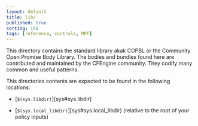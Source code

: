 ```yaml
---
layout: default
title: lib/
published: true
sorting: 150
tags: [reference, controls, MPF]
---
```


This directory contains the standard library akak COPBL or the Community Open
Promise Body Library. The bodies and bundles found here are contributed and
maintained by the CFEngine community. They codify many common and useful
patterns.

This directories contents are expected to be found in the following locations:

* [`$(sys.libdir)`][sys#sys.libdir]

* [`$(sys.local_libdir)`][sys#sys.local_libdir) (relative to the root of your policy inputs)
